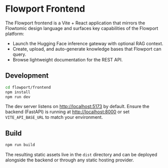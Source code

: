 # Flowport Frontend

The Flowport frontend is a Vite + React application that mirrors the Flowtomic design language and surfaces key capabilities of the Flowport platform:

- Launch the Hugging Face inference gateway with optional RAG context.
- Create, upload, and auto-generate knowledge bases that Flowport can query.
- Browse lightweight documentation for the REST API.

## Development

```bash
cd flowport/frontend
npm install
npm run dev
```

The dev server listens on <http://localhost:5173> by default. Ensure the backend (FastAPI) is running at <http://localhost:8000> or set `VITE_API_BASE_URL` to match your environment.

## Build

```bash
npm run build
```

The resulting static assets live in the `dist` directory and can be deployed alongside the backend or through any static hosting provider.
